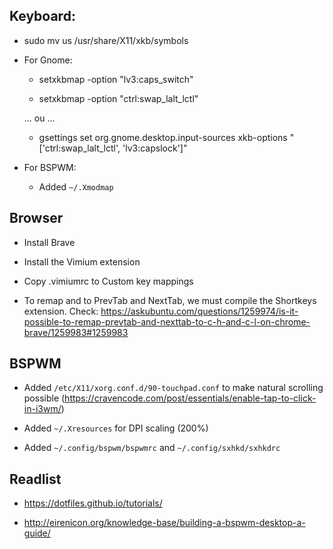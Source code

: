 ## Keyboard:

- sudo mv us /usr/share/X11/xkb/symbols

- For Gnome:

  - setxkbmap -option "lv3:caps_switch"

  - setxkbmap -option "ctrl:swap_lalt_lctl"

  ... ou ...

  - gsettings set org.gnome.desktop.input-sources xkb-options "['ctrl:swap_lalt_lctl', 'lv3:capslock']"

- For BSPWM:
  
  - Added `~/.Xmodmap`

## Browser

- Install Brave

- Install the Vimium extension

- Copy .vimiumrc to Custom key mappings

- To remap <c-h> and <c-l> to PrevTab and NextTab, we must compile the Shortkeys extension. Check: https://askubuntu.com/questions/1259974/is-it-possible-to-remap-prevtab-and-nexttab-to-c-h-and-c-l-on-chrome-brave/1259983#1259983

## BSPWM

- Added `/etc/X11/xorg.conf.d/90-touchpad.conf` to make natural scrolling
  possible (https://cravencode.com/post/essentials/enable-tap-to-click-in-i3wm/)

- Added `~/.Xresources` for DPI scaling (200%)  

- Added `~/.config/bspwm/bspwmrc` and `~/.config/sxhkd/sxhkdrc`

## Readlist

- https://dotfiles.github.io/tutorials/

- http://eirenicon.org/knowledge-base/building-a-bspwm-desktop-a-guide/
